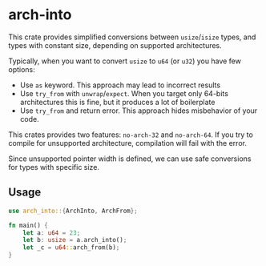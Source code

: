 # arch-into

This crate provides simplified conversions between `usize`/`isize` types, and types with constant size, depending on supported architectures.

Typically, when you want to convert `usize` to `u64` (or `u32`) you have few options:

- Use `as` keyword. This approach may lead to incorrect results
- Use `try_from` with `unwrap`/`expect`. When you target only 64-bits architectures this is fine, but it produces a lot of boilerplate
- Use `try_from` and return error. This approach hides misbehavior of your code. 

This crates provides two features: `no-arch-32` and `no-arch-64`. If you try to compile for unsupported architecture, compilation will fail with the error.

Since unsupported pointer width is defined, we can use safe conversions for types with specific size.

## Usage

```rust
use arch_into::{ArchInto, ArchFrom};

fn main() {
    let a: u64 = 23;
    let b: usize = a.arch_into();
    let _c = u64::arch_from(b);
}
```
